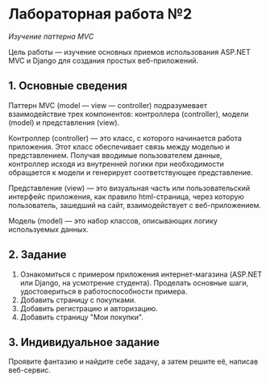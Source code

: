 # Лабораторная работа №2
_Изучение паттерна MVC_

Цель работы — изучение основных приемов использования ASP.NET MVC и Django для
создания простых веб-приложений.

## 1. Основные сведения

Паттерн MVC (model — view — controller) подразумевает
взаимодействие трех компонентов: контроллера (controller), модели (model) и
представления (view).

Контроллер (controller) — это класс, с которого начинается работа приложения. Этот класс обеспечивает связь между моделью и представлением. Получая вводимые пользователем данные, контроллер исходя из внутренней логики
при необходимости обращается к модели и генерирует соответствующее
представление.

Представление (view) — это визуальная часть или пользовательский
интерфейс приложения, как правило html-страница, через которую пользователь,
зашедший на сайт, взаимодействует с веб-приложением.

Модель (model) — это набор классов, описывающих логику используемых
данных.

## 2. Задание

1. Ознакомиться с примером приложения интернет-магазина (ASP.NET или Django, на усмотрение студента). Проделать основные шаги, удостовериться в работоспособности примера.
2. Добавить страницу с покупками.
3. Добавить регистрацию и авторизацию.
4. Добавить страницу "Мои покупки".

## 3. Индивидуальное задание

Проявите фантазию и найдите себе задачу, а затем решите её, написав веб-сервис.
